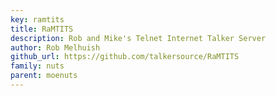 ```yaml
---
key: ramtits
title: RaMTITS
description: Rob and Mike's Telnet Internet Talker Server
author: Rob Melhuish
github_url: https://github.com/talkersource/RaMTITS
family: nuts
parent: moenuts
---
```

